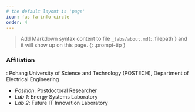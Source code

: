 ```yaml
---
# the default layout is 'page'
icon: fas fa-info-circle
order: 4
---
```


> Add Markdown syntax content to file `_tabs/about.md`{: .filepath } and it will show up on this page.
{: .prompt-tip }


<!-- ## Current Affiliation
 Hikihara Lab: Laboratory of Advanced Electrical Systems Theory 
 Department of Electrical Engineering, Kyoto University

## Contact 
7whitedays(at)gmail(dot)com -->

### Affiliation
: Pohang University of Science and Technology (POSTECH), Department of Electrical Engineering 
- *Position*: Postdoctoral Researcher
- *Lab 1*: Energy Systems Laboratory
- *Lab 2*: Future IT Innovation Laboratory

